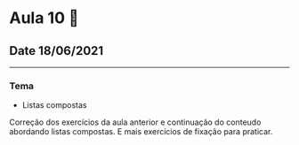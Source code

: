 # Aula 10 :book:
## Date 18/06/2021
---
### Tema
 - Listas compostas

  Correção dos exercícios da aula anterior e continuação do conteudo abordando listas compostas. E mais exercícios de
fixação para praticar.
